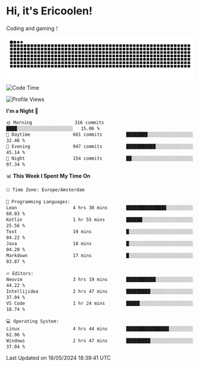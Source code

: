 # Hi, it's Ericoolen!
Coding and gaming！

<picture>
  <source media="(prefers-color-scheme: dark)" srcset="https://raw.githubusercontent.com/Eric-Song-Nop/Eric-Song-Nop/output/github-contribution-grid-snake-dark.svg">
  <source media="(prefers-color-scheme: light)" srcset="https://raw.githubusercontent.com/Eric-Song-Nop/Eric-Song-Nop/output/github-contribution-grid-snake.svg">
  <img alt="github contribution grid snake animation" src="https://raw.githubusercontent.com/Eric-Song-Nop/Eric-Song-Nop/output/github-contribution-grid-snake.svg">
</picture>

<!--START_SECTION:waka-->
![Code Time](http://img.shields.io/badge/Code%20Time-1%2C338%20hrs%202%20mins-blue)

![Profile Views](http://img.shields.io/badge/Profile%20Views-0-blue)

**I'm a Night 🦉** 

```text
🌞 Morning                316 commits         ████░░░░░░░░░░░░░░░░░░░░░   15.06 % 
🌆 Daytime                681 commits         ████████░░░░░░░░░░░░░░░░░   32.46 % 
🌃 Evening                947 commits         ███████████░░░░░░░░░░░░░░   45.14 % 
🌙 Night                  154 commits         ██░░░░░░░░░░░░░░░░░░░░░░░   07.34 % 
```


📊 **This Week I Spent My Time On** 

```text
🕑︎ Time Zone: Europe/Amsterdam

💬 Programming Languages: 
Lean                     4 hrs 30 mins       ███████████████░░░░░░░░░░   60.03 % 
Kotlin                   1 hr 55 mins        ██████░░░░░░░░░░░░░░░░░░░   25.56 % 
Text                     19 mins             █░░░░░░░░░░░░░░░░░░░░░░░░   04.22 % 
Java                     18 mins             █░░░░░░░░░░░░░░░░░░░░░░░░   04.20 % 
Markdown                 17 mins             █░░░░░░░░░░░░░░░░░░░░░░░░   03.87 % 

🔥 Editors: 
Neovim                   3 hrs 19 mins       ███████████░░░░░░░░░░░░░░   44.22 % 
Intellijidea             2 hrs 47 mins       █████████░░░░░░░░░░░░░░░░   37.04 % 
VS Code                  1 hr 24 mins        █████░░░░░░░░░░░░░░░░░░░░   18.74 % 

💻 Operating System: 
Linux                    4 hrs 44 mins       ████████████████░░░░░░░░░   62.96 % 
Windows                  2 hrs 47 mins       █████████░░░░░░░░░░░░░░░░   37.04 % 
```


 Last Updated on 18/05/2024 18:39:41 UTC
<!--END_SECTION:waka-->
